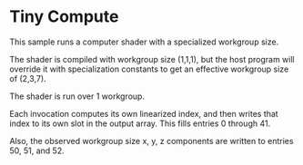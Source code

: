 # Tiny Compute

This sample runs a computer shader with a specialized workgroup size.

The shader is compiled with workgroup size (1,1,1), but the host program
will override it with specialization constants to get an effective
workgroup size of (2,3,7).

The shader is run over 1 workgroup.

Each invocation computes its own linearized index, and then writes
that index to its own slot in the output array.  This fills entries
0 through 41.

Also, the observed workgroup size x, y, z components are written to
entries 50, 51, and 52.
